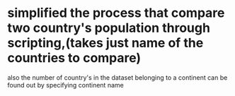 # simplified the process that compare two country's population through scripting,(takes just name of the countries to compare)
also the number of country's in the dataset belonging to a continent can be found out by specifying continent name
